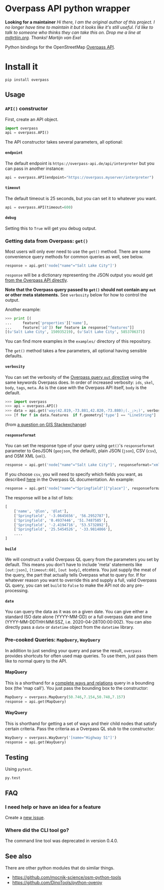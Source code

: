 Overpass API python wrapper
===========================

**Looking for a maintainer**
*Hi there, I am the original author of this project. I no longer have time to maintain it but it looks like it's still useful. I'd like to talk to someone who thinks they can take this on. Drop me a line at m@rtijn.org. Thanks! Martijn van Exel*

Python bindings for the OpenStreetMap [Overpass
API](http://wiki.openstreetmap.org/wiki/Overpass_API).

Install it
==========

`pip install overpass`

## Usage

### `API()` constructor

First, create an API object.

```python
import overpass
api = overpass.API()
```

The API constructor takes several parameters, all optional:

#### `endpoint`

The default endpoint is `https://overpass-api.de/api/interpreter` but
you can pass in another instance:

```python
api = overpass.API(endpoint="https://overpass.myserver/interpreter")
```

#### `timeout`

The default timeout is 25 seconds, but you can set it to whatever you
want.

```python
api = overpass.API(timeout=600)
```

#### `debug`

Setting this to `True` will get you debug output.

### Getting data from Overpass: `get()`

Most users will only ever need to use the `get()` method. There are some convenience query methods for common queries as well, see below.

```python
response = api.get('node["name"="Salt Lake City"]')
```

`response` will be a dictionary representing the
JSON output you would get [from the Overpass API
directly](https://overpass-api.de/output_formats.html#json).

**Note that the Overpass query passed to `get()` should not contain any `out` or other meta statements.** See `verbosity` below for how to control the output.

Another example:

```python
>>> print [(
...     feature['properties']['name'],
...     feature['id']) for feature in response["features"]]
[(u'Salt Lake City', 150935219), (u'Salt Lake City', 585370637)]
```

You can find more examples in the `examples/` directory of this repository.

The `get()` method takes a few parameters, all optional having sensible defaults.

#### `verbosity`

You can set the verbosity of the [Overpass query `out` directive](https://wiki.openstreetmap.org/wiki/Overpass_API/Overpass_QL#out) using the same keywords Overpass does. In order of increased verbosity: `ids`, `skel`, `body`, `tags`, `meta`. As is the case with the Overpass API itself, `body` is the default.

```python
>>> import overpass
>>> api = overpass.API()
>>> data = api.get('way(42.819,-73.881,42.820,-73.880);(._;>;)', verbosity='geom')
>>> [f for f in data.features  if f.geometry['type'] == "LineString"]
```

(from [a question on GIS Stackexchange](https://gis.stackexchange.com/questions/294152/getting-all-information-about-ways-from-python-overpass-library/294358#294358))

#### `responseformat`

You can set the response type of your query using `get()`'s `responseformat` parameter to GeoJSON (`geojson`, the default), plain JSON (`json`), CSV (`csv`), and OSM XML (`xml`).

```python
response = api.get('node["name"="Salt Lake City"]', responseformat="xml")
```

If you choose `csv`, you will need to specify which fields you want, as described [here](https://wiki.openstreetmap.org/wiki/Overpass_API/Overpass_QL#CSV_output_mode) in the Overpass QL documentation. An example:

```python
response = api.get('node["name"="Springfield"]["place"]', responseformat="csv(name,::lon,::lat)")
```

The response will be a list of lists:

```python
[
    ['name', '@lon', '@lat'],
    ['Springfield', '-3.0645656', '56.2952787'],
    ['Springfield', '0.4937446', '51.7487585'],
    ['Springfield', '-2.4194716', '53.5732892'],
    ['Springfield', '25.5454526', '-33.9814866'],
    ....
]
```

#### `build`

We will construct a valid Overpass QL query from the parameters you set by default. This means you don't have to include 'meta' statements like `[out:json]`, `[timeout:60]`, `[out body]`, etcetera. You just supply the meat of the query, the part that actually tells Overpass what to query for. If for whatever reason you want to override this and supply a full, valid Overpass QL query, you can set `build` to `False` to make the API not do any pre-processing.

#### `date`

You can query the data as it was on a given date. You can give either a standard ISO date alone (YYYY-MM-DD) or a full overpass date and time (YYYY-MM-DDTHH:MM:SSZ, i.e. 2020-04-28T00:00:00Z).
You can also directly pass a `date` or `datetime` object from the `datetime` library.

### Pre-cooked Queries: `MapQuery`, `WayQuery`

In addition to just sending your query and parse the result, `overpass`
provides shortcuts for often used map queries. To use them, just pass
them like to normal query to the API.

#### MapQuery

This is a shorthand for a [complete ways and
relations](https://wiki.openstreetmap.org/wiki/Overpass_API/Language_Guide#Recursing_up_and_down:_Completed_ways_and_relations)
query in a bounding box (the 'map call'). You just pass the bounding box
to the constructor:

```python
MapQuery = overpass.MapQuery(50.746,7.154,50.748,7.157)
response = api.get(MapQuery)
```

#### WayQuery

This is shorthand for getting a set of ways and their child nodes that
satisfy certain criteria. Pass the criteria as a Overpass QL stub to the
constructor:

```python
WayQuery = overpass.WayQuery('[name="Highway 51"]')
response = api.get(WayQuery)
```

## Testing

Using `pytest`.

`py.test`

## FAQ

### I need help or have an idea for a feature

Create a [new
issue](https://github.com/mvexel/overpass-api-python-wrapper/issues).

### Where did the CLI tool go?

The command line tool was deprecated in version 0.4.0.

## See also

There are other python modules that do similar things.

* https://github.com/mocnik-science/osm-python-tools
* https://github.com/DinoTools/python-overpy
